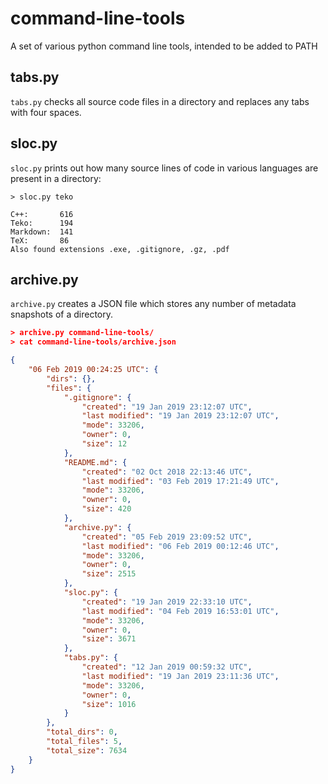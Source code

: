 # command-line-tools

A set of various python command line tools, intended to be added to PATH

## tabs.py

`tabs.py` checks all source code files in a directory and replaces any tabs with four spaces.

## sloc.py 

`sloc.py` prints out how many source lines of code in various languages are present in a directory:

```
> sloc.py teko

C++:       616
Teko:      194
Markdown:  141
TeX:       86
Also found extensions .exe, .gitignore, .gz, .pdf
```

## archive.py

`archive.py` creates a JSON file which stores any number of metadata snapshots of a directory.

```json
> archive.py command-line-tools/
> cat command-line-tools/archive.json

{
    "06 Feb 2019 00:24:25 UTC": {
        "dirs": {},
        "files": {
            ".gitignore": {
                "created": "19 Jan 2019 23:12:07 UTC",
                "last modified": "19 Jan 2019 23:12:07 UTC",
                "mode": 33206,
                "owner": 0,
                "size": 12
            },
            "README.md": {
                "created": "02 Oct 2018 22:13:46 UTC",
                "last modified": "03 Feb 2019 17:21:49 UTC",
                "mode": 33206,
                "owner": 0,
                "size": 420
            },
            "archive.py": {
                "created": "05 Feb 2019 23:09:52 UTC",
                "last modified": "06 Feb 2019 00:12:46 UTC",
                "mode": 33206,
                "owner": 0,
                "size": 2515
            },
            "sloc.py": {
                "created": "19 Jan 2019 22:33:10 UTC",
                "last modified": "04 Feb 2019 16:53:01 UTC",
                "mode": 33206,
                "owner": 0,
                "size": 3671
            },
            "tabs.py": {
                "created": "12 Jan 2019 00:59:32 UTC",
                "last modified": "19 Jan 2019 23:11:36 UTC",
                "mode": 33206,
                "owner": 0,
                "size": 1016
            }
        },
        "total_dirs": 0,
        "total_files": 5,
        "total_size": 7634
    }
}
```
